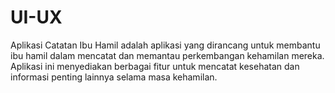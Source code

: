 # UI-UX
Aplikasi Catatan Ibu Hamil adalah aplikasi yang dirancang untuk membantu ibu hamil dalam mencatat dan memantau perkembangan kehamilan mereka. Aplikasi ini menyediakan berbagai fitur untuk mencatat kesehatan dan informasi penting lainnya selama masa kehamilan.
